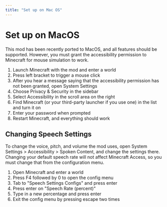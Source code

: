 ```yaml
---
title: "Set up on Mac OS"
---
```

# Set up on MacOS

This mod has been recently ported to MacOS, and all features should be supported. However, you must grant the accessibility permission to Minecraft for mouse simulation to work.

1. Launch Minecraft with the mod and enter a world
2. Press left bracket to trigger a mouse click
3. After you hear a message saying that the accessibility permission has not been granted, open System Settings
4. Choose Privacy & Security in the sidebar
5. Select Accessibility in the scroll area on the right
6. Find Minecraft (or your third-party launcher if you use one) in the list and turn it on
7. Enter your password when prompted
8. Restart Minecraft, and everything should work

## Changing Speech Settings

To change the voice, pitch, and volume the mod uses, open System Settings > Accessibility > Spoken Content, and change the settings there. Changing your default speech rate will not affect Minecraft Access, so you must change that from the configuration menu.

1. Open Minecraft and enter a world
2. Press F4 followed by 0 to open the config menu
3. Tab to "Speech Settings Configs" and press enter
4. Press enter on "Speech Rate (percent)"
5. Type in a new percentage and press enter
6. Exit the config menu by pressing escape two times
